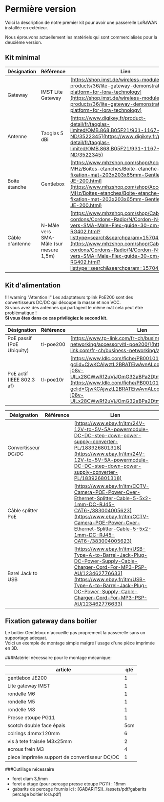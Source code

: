 # Permière version

Voici la description de notre premier kit pour avoir une passerelle LoRaWAN installée en extérieur.

Nous éprouvons actuellement les matériels qui sont commercialisés pour la deuxième version.

## Kit minimal

Désignation | Référence | Lien |
----------- | --------- | ---- |
Gateway     | IMST Lite Gateway | [https://shop.imst.de/wireless-modules/lora-products/36/lite-gateway-demonstration-platform-for-lora-technology](https://shop.imst.de/wireless-modules/lora-products/36/lite-gateway-demonstration-platform-for-lora-technology) |
Antenne     | Taoglas 5 dBi | [https://www.digikey.fr/product-detail/fr/taoglas-limited/OMB.868.B05F21/931-1167-ND/3522345](https://www.digikey.fr/product-detail/fr/taoglas-limited/OMB.868.B05F21/931-1167-ND/3522345) |
Boite étanche | Gentlebox | [https://www.mhzshop.com/shop/Accessoires-MHz/Boites-etanches/Boite-etanche-avec-fixation-mat-203x203x65mm-GentleBOX-JE-200.html](https://www.mhzshop.com/shop/Accessoires-MHz/Boites-etanches/Boite-etanche-avec-fixation-mat-203x203x65mm-GentleBOX-JE-200.html) |
Câble d'antenne | N-Mâle vers SMA-Mâle (sur mesure 1,5m) | [https://www.mhzshop.com/shop/Cables-et-cordons/Cordons-Radio/N/Cordon-N-Male-vers-SMA-Male-Flex-guide-30-cm-RG402.html?listtype=search&searchparam=15704%20](https://www.mhzshop.com/shop/Cables-et-cordons/Cordons-Radio/N/Cordon-N-Male-vers-SMA-Male-Flex-guide-30-cm-RG402.html?listtype=search&searchparam=15704%20)

## Kit d'alimentation

!!! warning "Attention !"
    Les adaptateurs tplink PoE200 sont des convertisseurs DC/DC qui découpe la masse et non VCC.  
    Si vous avez des antennes qui partagent le même mât cela peut être problématique !  
    **Si vous êtes dans ce cas privilégiez le second kit.**

Désignation | Référence | Lien |
----------- | --------- | ---- |
PoE passif (PoE Ubiquity) | tl-poe200 | [https://www.tp-link.com/fr-ch/business-networking/accessory/tl-poe200/](https://www.tp-link.com/fr-ch/business-networking/accessory/tl-poe200/) |
PoE actif (IEEE 802.3 af) | tl-poe10r | [https://www.ldlc.com/fiche/PB00101966.html?gclid=CjwKCAjwztL2BRATEiwAvnALcotG8hUndlZ_4Gb0-j08v-UILx28CWwRf2uVjJOmG32aBPa2Dtmq2RoCCWgQAvD_BwE](https://www.ldlc.com/fiche/PB00101966.html?gclid=CjwKCAjwztL2BRATEiwAvnALcotG8hUndlZ_4Gb0-j08v-UILx28CWwRf2uVjJOmG32aBPa2Dtmq2RoCCWgQAvD_BwE)

Désignation | Référence | Lien |
----------- | --------- | ---- |
Convertisseur DC/DC | | [https://www.ebay.fr/itm/24V-12V-to-5V-5A-powermodule-DC-DC-step-down-power-supply-converter-PL/183926801318](https://www.ebay.fr/itm/24V-12V-to-5V-5A-powermodule-DC-DC-step-down-power-supply-converter-PL/183926801318) |
Câble splitter PoE | | [https://www.ebay.fr/itm/CCTV-Camera-POE-Power-Over-Ethernet-Splitter-Cable-5-5x2-1mm-DC-RJ45-CAT6-/383004005623](https://www.ebay.fr/itm/CCTV-Camera-POE-Power-Over-Ethernet-Splitter-Cable-5-5x2-1mm-DC-RJ45-CAT6-/383004005623)
Barel Jack to USB | | [https://www.ebay.fr/itm/USB-Type-A-to-Barrel-Jack-Plug-DC-Power-Supply-Cable-Charger-Cord-For-MP3-PSP-AU/123462776633](https://www.ebay.fr/itm/USB-Type-A-to-Barrel-Jack-Plug-DC-Power-Supply-Cable-Charger-Cord-For-MP3-PSP-AU/123462776633)

## Fixation gateway dans boitier

Le boitier Gentlebox n'accueille pas proprement la passerelle sans un supportage adequat.  
Voici un exemple de montage simple malgré l'usage d'une pièce imprimée en 3D.

###Matériel nécessaire pour le montage mécanique:

|  article                                    | qté  |     
|---------------------------------------------|------|
| gentlebox JE200                             |   1  |     
|Lite gateway IMST                            |   1  |     
|    rondelle M6                              |   1  |     
|    rondelle M5                              |   1  |     
|    rondelle M3                              |   1  |     
|Presse etoupe PG11                           |  1   |     
|scotch double face épais                     |   5cm|     
|colrings 4mmx120mm                           |  6   |     
|vis à tete fraisée M3x25mm                   |    2 |     
|ecrous frein M3                              |    4 |     
|piece imprimée support de convertisseur DC/DC| 1    |     

###Outillage nécessaire

  * foret diam 3,5mm
  * foret a étage (pour percage presse etoupe PG11) : 18mm
  * gabarits de percage fournis ici : [GABARITS](../assets/pdf/gabarits percage boitier lora.pdf)
